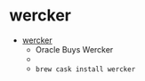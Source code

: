 # wercker
- [wercker](https://www.wercker.com/wercker-cli)
  -  Oracle Buys Wercker
  - 
  - `brew cask install wercker`
